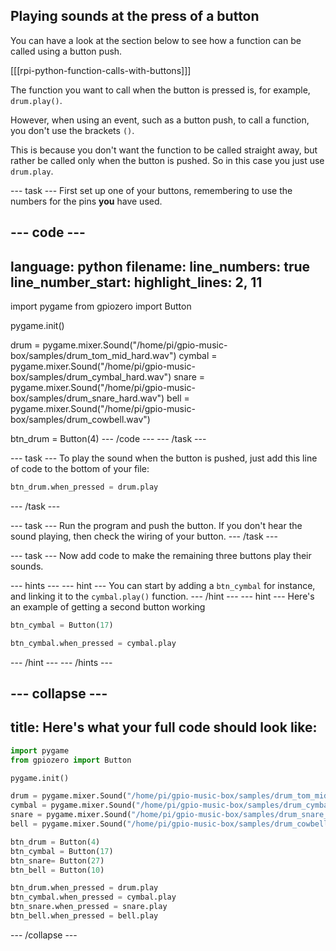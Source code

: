 ## Playing sounds at the press of a button

You can have a look at the section below to see how a function can be called using a button push.

[[[rpi-python-function-calls-with-buttons]]]

The function you want to call when the button is pressed is, for example, `drum.play()`.

However, when using an event, such as a button push, to call a function, you don't use the brackets `()`.

This is because you don't want the function to be called straight away, but rather be called only when the button is pushed. So in this case you just use `drum.play`.

--- task ---
First set up one of your buttons, remembering to use the numbers for the pins **you** have used.

--- code ---
---
language: python
filename: 
line_numbers: true
line_number_start: 
highlight_lines: 2, 11
---
import pygame
from gpiozero import Button

pygame.init()

drum = pygame.mixer.Sound("/home/pi/gpio-music-box/samples/drum_tom_mid_hard.wav")
cymbal = pygame.mixer.Sound("/home/pi/gpio-music-box/samples/drum_cymbal_hard.wav")
snare = pygame.mixer.Sound("/home/pi/gpio-music-box/samples/drum_snare_hard.wav")
bell = pygame.mixer.Sound("/home/pi/gpio-music-box/samples/drum_cowbell.wav")

btn_drum = Button(4)
--- /code ---
--- /task ---

--- task ---
To play the sound when the button is pushed, just add this line of code to the bottom of your file:

```python
btn_drum.when_pressed = drum.play
```
--- /task ---

--- task ---
Run the program and push the button. If you don't hear the sound playing, then check the wiring of your button.
--- /task ---

--- task ---
Now add code to make the remaining three buttons play their sounds.

--- hints --- --- hint ---
You can start by adding a `btn_cymbal` for instance, and linking it to the `cymbal.play()` function.
--- /hint --- --- hint ---
Here's an example of getting a second button working

```python
btn_cymbal = Button(17)

btn_cymbal.when_pressed = cymbal.play
```
--- /hint --- --- /hints ---

--- collapse ---
---
title: Here's what your full code should look like:
---
```python
import pygame
from gpiozero import Button

pygame.init()

drum = pygame.mixer.Sound("/home/pi/gpio-music-box/samples/drum_tom_mid_hard.wav")
cymbal = pygame.mixer.Sound("/home/pi/gpio-music-box/samples/drum_cymbal_hard.wav")
snare = pygame.mixer.Sound("/home/pi/gpio-music-box/samples/drum_snare_hard.wav")
bell = pygame.mixer.Sound("/home/pi/gpio-music-box/samples/drum_cowbell.wav")

btn_drum = Button(4)
btn_cymbal = Button(17)
btn_snare= Button(27)
btn_bell = Button(10)

btn_drum.when_pressed = drum.play
btn_cymbal.when_pressed = cymbal.play
btn_snare.when_pressed = snare.play
btn_bell.when_pressed = bell.play
```
--- /collapse ---


